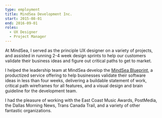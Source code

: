 ```yaml
---
type: employment
title: MindSea Development Inc.
start: 2015-08-01
end: 2016-09-01
roles:
  - UX Designer
  - Project Manager
---
```

At MindSea, I served as the principle UX designer on a variety of projects, and assisted in running 2-4 week design sprints to help our customers validate their business ideas and figure out critical paths to get to market.

I helped the leadership team at MindSea develop the [MindSea Blueprint](https://content.mindsea.com/blueprint), a productized service offering to help businesses validate their software ideas in less than four weeks, delivering a buildable statement of work, critical path wireframes for all features, and a visual design and brain guideline for the development team.

I had the pleasure of working with the East Coast Music Awards, PostMedia, the Dallas Morning News, Trans Canada Trail, and a variety of other fantastic organizations.